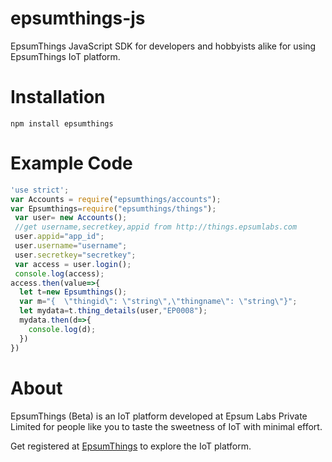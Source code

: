 # epsumthings-js
EpsumThings JavaScript SDK for developers and hobbyists alike for using EpsumThings IoT platform.

# Installation
```
npm install epsumthings
```

# Example Code
```javascript
'use strict';
var Accounts = require("epsumthings/accounts");
var Epsumthings=require("epsumthings/things");
 var user= new Accounts();
 //get username,secretkey,appid from http://things.epsumlabs.com
 user.appid="app_id";
 user.username="username";
 user.secretkey="secretkey";
 var access = user.login();
 console.log(access);
access.then(value=>{
  let t=new Epsumthings();
  var m="{  \"thingid\": \"string\",\"thingname\": \"string\"}";
  let mydata=t.thing_details(user,"EP0008");
  mydata.then(d=>{
    console.log(d);
  })
})
```
# About
EpsumThings (Beta) is an IoT platform developed at Epsum Labs Private Limited for people like you to taste the sweetness of IoT with minimal effort.

Get registered at [EpsumThings](http://things.epsumlabs.com) to explore the IoT platform.
